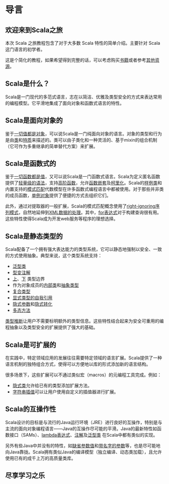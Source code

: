 # 导言

## 欢迎来到Scala之旅

本次 Scala 之旅教程包含了对于大多数 Scala 特性的简单介绍。主要针对 Scala 这门语言的初学者。

这是个简化的教程，如果希望得到完整的话，可以考虑购买[书籍](https://docs.scala-lang.org/books.html)或者参考[其他资源](https://docs.scala-lang.org/learn.html)。

## Scala是什么？

Scala是一门现代的多范式语言，志在以简洁、优雅及类型安全的方式来表达常用的编程模型。它平滑地集成了面向对象和函数式语言的特性。

## Scala是面向对象的

鉴于[一切值都是对象](https://docs.scala-lang.org/zh-cn/tour/unified-types.html)，可以说Scala是一门纯面向对象的语言。对象的类型和行为是由[类](https://docs.scala-lang.org/zh-cn/tour/classes.html)和[特质](https://docs.scala-lang.org/zh-cn/tour/traits.html)来描述的。类可以由子类化和一种灵活的、基于mixin的组合机制（它可作为多重继承的简单替代方案）来扩展。

## Scala是函数式的

鉴于[一切函数都是值](https://docs.scala-lang.org/zh-cn/tour/unified-types.html)，又可以说Scala是一门函数式语言。Scala为定义匿名函数提供了[轻量级的语法](https://docs.scala-lang.org/zh-cn/tour/basics.html#函数)，支持[高阶函数](https://docs.scala-lang.org/zh-cn/tour/higher-order-functions.html)，允许[函数嵌套](https://docs.scala-lang.org/zh-cn/tour/nested-functions.html)及[柯里化](https://docs.scala-lang.org/zh-cn/tour/multiple-parameter-lists.html)。Scala的[样例类](https://docs.scala-lang.org/zh-cn/tour/case-classes.html)和内置支持的[模式匹配](https://docs.scala-lang.org/zh-cn/tour/pattern-matching.html)代数模型在许多函数式编程语言中都被使用。对于那些并非类的成员函数，[单例对象](https://docs.scala-lang.org/zh-cn/tour/singleton-objects.html)提供了便捷的方式去组织它们。

此外，通过对提取器的一般扩展，Scala的模式匹配概念使用了[right-ignoring序列模式](https://docs.scala-lang.org/zh-cn/tour/regular-expression-patterns.html)，自然地延伸到[XML数据的处理](https://github.com/scala/scala-xml/wiki/XML-Processing)。其中，[for表达式](https://docs.scala-lang.org/zh-cn/tour/for-comprehensions.html)对于构建查询很有用。这些特性使得Scala成为开发web服务等程序的理想选择。

## Scala是静态类型的

Scala配备了一个拥有强大表达能力的类型系统，它可以静态地强制以安全、一致的方式使用抽象。典型来说，这个类型系统支持：

- [泛型类](https://docs.scala-lang.org/zh-cn/tour/generic-classes.html)
- [型变注解](https://docs.scala-lang.org/zh-cn/tour/variances.html)
- [上](https://docs.scala-lang.org/zh-cn/tour/upper-type-bounds.html)、[下](https://docs.scala-lang.org/zh-cn/tour/lower-type-bounds.html) 类型边界
- 作为对象成员的[内部类](https://docs.scala-lang.org/zh-cn/tour/inner-classes.html)和[抽象类型](https://docs.scala-lang.org/zh-cn/tour/abstract-type-members.html)
- [复合类型](https://docs.scala-lang.org/zh-cn/tour/compound-types.html)
- [显式类型的自我引用](https://docs.scala-lang.org/zh-cn/tour/self-types.html)
- [隐式参数](https://docs.scala-lang.org/zh-cn/tour/implicit-parameters.html)和[隐式转化](https://docs.scala-lang.org/zh-cn/tour/implicit-conversions.html)
- [多态方法](https://docs.scala-lang.org/zh-cn/tour/polymorphic-methods.html)

[类型推断](https://docs.scala-lang.org/zh-cn/tour/type-inference.html)让用户不需要标明额外的类型信息。这些特性结合起来为安全可重用的编程抽象以及类型安全的扩展提供了强大的基础。

## Scala是可扩展的

在实践中，特定领域应用的发展往往需要特定领域的语言扩展。Scala提供了一种语言机制的独特组合方式，使得可以方便地以库的形式添加新的语言结构。

很多场景下，这些扩展可以不通过类似宏（macros）的元编程工具完成。例如：

- [隐式类](https://docs.scala-lang.org/overviews/core/implicit-classes.html)允许给已有的类型添加扩展方法。
- [字符串插值](https://docs.scala-lang.org/overviews/core/string-interpolation.html)可以让用户使用自定义的插值器进行扩展。

## Scala的互操作性

Scala设计的目标是与流行的Java运行环境（JRE）进行良好的互操作，特别是与主流的面向对象编程语言——Java的互操作尽可能的平滑。Java的最新特性如函数接口（SAMs）、[lambda表达式](https://docs.scala-lang.org/zh-cn/tour/higher-order-functions.html)、[注解](https://docs.scala-lang.org/zh-cn/tour/annotations.html)及[泛型类](https://docs.scala-lang.org/zh-cn/tour/generic-classes.html) 在Scala中都有类似的实现。

另外有些Java中并没有的特性，如[缺省参数值](https://docs.scala-lang.org/zh-cn/tour/default-parameter-values.html)和[带名字的参数](https://docs.scala-lang.org/zh-cn/tour/named-arguments.html)等，也是尽可能地向Java靠拢。Scala拥有类似Java的编译模型（独立编译、动态类加载），且允许使用已有的成千上万的高质量类库。

## 尽享学习之乐